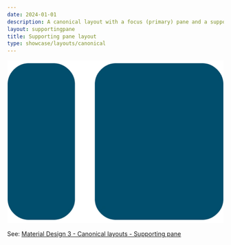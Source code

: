 ```yaml
---
date: 2024-01-01
description: A canonical layout with a focus (primary) pane and a supporting (secondary) pane
layout: supportingpane
title: Supporting pane layout
type: showcase/layouts/canonical
---
```

![layout-supporting-pane.webp](/assets/layout-supporting-pane_1722025702528_0.webp)

See: [Material Design 3 - Canonical layouts - Supporting pane](https://m3.material.io/foundations/layout/canonical-layouts/supporting-pane)
